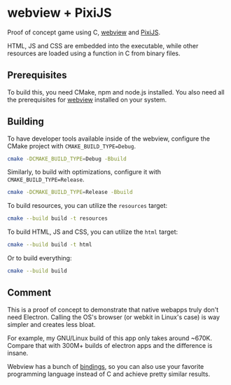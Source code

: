 # webview + PixiJS

Proof of concept game using C, [webview](https://github.com/webview/webview/) and [PixiJS](https://pixijs.com/).

HTML, JS and CSS are embedded into the executable, while other resources are loaded using a function in C from binary files.

## Prerequisites

To build this, you need CMake, npm and node.js installed. You also need all the prerequisites for [webview](https://github.com/webview/webview/) installed on your system.

## Building

To have developer tools available inside of the webview, configure the CMake project with `CMAKE_BUILD_TYPE=Debug`.

```bash
cmake -DCMAKE_BUILD_TYPE=Debug -Bbuild
```

Similarly, to build with optimizations, configure it with `CMAKE_BUILD_TYPE=Release`.

```bash
cmake -DCMAKE_BUILD_TYPE=Release -Bbuild
```

To build resources, you can utilize the `resources` target:
```bash
cmake --build build -t resources
```

To build HTML, JS and CSS, you can utilize the `html` target:
```bash
cmake --build build -t html
```

Or to build everything:
```bash
cmake --build build
```

## Comment

This is a proof of concept to demonstrate that native webapps truly don't need Electron. Calling the OS's browser (or webkit in Linux's case) is way simpler and creates less bloat.

For example, my GNU/Linux build of this app only takes around ~670K. Compare that with 300M+ builds of electron apps and the difference is insane.

Webview has a bunch of [bindings](https://github.com/webview/webview?tab=readme-ov-file#bindings), so you can also use your favorite programming language instead of C and achieve pretty similar results.
